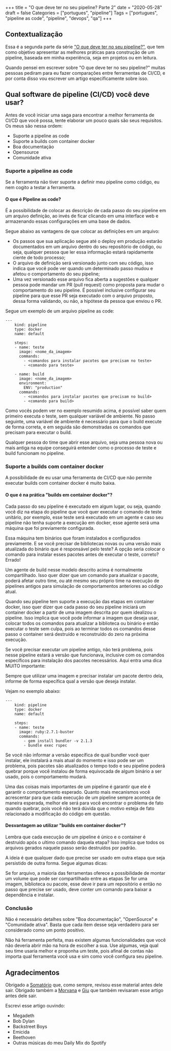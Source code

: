 +++
title = "O que deve ter no seu pipeline? Parte 2"
date = "2020-05-28"
draft = false
Categories = ["portugues", "pipeline"]
Tags = ["portugues", "pipeline as code", "pipeline", "devops", "qa"]
+++

## Contextualização

Essa é a segunda parte da série ["O que deve ter no seu pipeline?"](https://gomex.me/categories/pipeline/), que tem como objetivo apresentar as melhores práticas para construção de um pipeline, baseada em minha experiência, seja em projetos ou em leitura.

Quando pensei em escrever sobre "O que deve ter no seu pipeline?" muitas pessoas pediram para eu fazer comparações entre ferramentas de CI/CD, e por conta disso vou escrever um artigo especificamente sobre isso.

## Qual software de pipeline (CI/CD) você deve usar?

Antes de você iniciar uma saga para encontrar a melhor ferramenta de CI/CD que você possa, tente elaborar um pouco quais são seus requisitos. Os meus são nessa ordem:

 - Suporte a pipeline as code
 - Suporte a builds com container docker
 - Boa documentação
 - Opensource
 - Comunidade ativa

### Suporte a pipeline as code

Se a ferramenta não tiver suporte a definir meu pipeline como código, eu nem cogito a testar a ferramenta.

#### O que é Pipeline as code?


É a possibilidade de colocar as descrição de cada passo do seu pipeline em um arquivo definição, ao invés de ficar clicando em uma interface web e armazenando essas configurações em uma base de dados.

Segue abaixo as vantagens de que colocar as definições em um arquivo:

 - Os passos que sua aplicação segue até o deploy em produção estarão documentados em um arquivo dentro do seu repositório de código, ou seja, qualquer pessoa que ler essa informação estará rapidamente ciente de todo processo;
 - O arquivo de definição será versionado junto com seu código, isso indica que você pode ver quando um determinado passo mudou e afetou o comportamento do seu pipeline;
 - Uma vez versionado esse arquivo fica aberta a sugestões e qualquer pessoa pode mandar um PR (pull request) como proposta para mudar o comportamento do seu pipeline. É possível inclusive configurar seu pipeline para que esse PR seja executado com o arquivo proposto, dessa forma validando, ou não, a hipótese da pessoa que enviou o PR.

Segue um exemplo de um arquivo pipeline as code:

```
---
    kind: pipeline
    type: docker
    name: default
    
    steps:
    - name: teste
      image: <nome_da_imagem>
      commands:
        - <comandos para instalar pacotes que precisam no teste>
        - <comando para teste>
    
    - name: build
      image: <nome_da_imagem>
      environment:
        ENV: "production"
      commands:
        - <comandos para instalar pacotes que precisam no build>
        - <comando para build>
```

Como vocês podem ver no exemplo resumido acima, é possível saber quem primeiro executa o teste, sem qualquer variável de ambiente. No passo seguinte, uma variável de ambiente é necessário para que o build execute de forma correta, e em seguida são demonstradas os comandos que precisam para executar o build.

Qualquer pessoa do time que abrir esse arquivo, seja uma pessoa nova ou mais antiga na equipe conseguirá entender como o processo de teste e build funcionam no pipeline.

### Suporte a builds com container docker

A possibilidade de eu usar uma ferramenta de CI/CD que não permite executar builds com container docker é muito baixa.

#### O que é na prática "builds em container docker"? 

Cada passo do seu pipeline é executado em algum lugar, ou seja, quando você diz na etapa do pipeline que você quer executar o comando de teste unitário, por exemplo, esse teste será executado em um agente e caso seu pipeline não tenha suporte a execução em docker, esse agente será uma máquina que foi previamente configurada.

Essa máquina tem binários que foram instalados e configurados previamente. E se você precisar de bibliotecas novas ou uma versão mais atualizada do binário que é responsável pelo teste? A opção seria colocar o comando para instalar esses pacotes antes de executar o teste, correto? Errado!

Um agente de build nesse modelo descrito acima é normalmente compartilhado. Isso quer dizer que um comando para atualizar o pacote, poderá afetar outro time, ou até mesmo seu próprio time na execução de pipelines antigos para simulação de comportamentos anteriores ao código atual.

Quando seu pipeline tem suporte a execução das etapas em container docker, isso quer dizer que cada passo do seu pipeline iniciará um container docker a partir de uma imagem descrita por quem idealizou o pipeline. Isso implica que você pode informar a imagem que deseja usar, colocar todos os comandos para atualizar a biblioteca ou binário e então executar o teste sem culpa, pois ao terminar  todos os comandos desse passo o container será destruído e reconstruído do zero na próxima execução.

Se você precisar executar um pipeline antigo, não terá problema, pois nesse pipeline estará a versão que funcionava, inclusive com os comandos específicos para instalação dos pacotes necessários. Aqui entra uma dica MUITO importante:

Sempre que utilizar uma imagem e precisar instalar um pacote dentro dela, informe de forma específica qual a versão que deseja instalar.

Vejam no exemplo abaixo:

```
---
    kind: pipeline
    type: docker
    name: default
    
    steps:
    - name: teste
      image: ruby:2.7.1-buster
      commands:
        - gem install bundler -v 2.1.3
        - bundle exec rspec
```

Se você não informar a versão específica de qual bundler você quer instalar, ele instalará a mais atual do momento e isso pode ser um problema, pois pacotes são atualizados o tempo todo e seu pipeline poderá quebrar porque você instalou de forma equivocada de algum binário a ser usado, pois o comportamento mudará.

Uma das coisas mais importantes de um pipeline é garantir que ele é garantir o comportamento esperado. Quanto mais mecanismos você acrescentar para que cada execução de um pipeline sempre aconteça de maneira esperada, melhor ele será para você encontrar o problema de fato quando quebrar, pois você não terá dúvida que o motivo esteja de fato relacionado a modificação do código em questão.

#### Desvantagem ao utilizar "builds em container docker"? 

Lembra que cada execução de um pipeline é único e o container é destruído após o ultimo comando daquela etapa? Isso implica que todos os arquivos gerados naquele passo serão destruídos por padrão.

A ideia é que qualquer dado que precise ser usado em outra etapa que seja persistido de outra forma. Segue algumas dicas:


 Se for arquivo, a maioria das ferramentas oferece a possibilidade de montar um volume que pode ser compartilhado entre as etapas
Se for uma imagem, biblioteca ou pacote, esse deve ir para um repositório e então no passo que precise ser usado, deve conter um comando para baixar a dependência e instalar.

### Conclusão

Não é necessário detalhes sobre "Boa documentação", "OpenSource" e "Comunidade ativa". Basta que cada item desse seja verdadeiro para ser considerado como um ponto positivo.

Não há ferramenta perfeita, mas existem algumas funcionalidades que você não deveria abrir mão na hora de escolher a sua. Use algumas, veja qual seu time usaria melhor e proponha um teste, pois afinal de contas não importa qual ferramenta você usa e sim como você configura seu pipeline.

## Agradecimentos

Obrigado a [Somatório](https://twitter.com/somatorio) que, como sempre, revisou esse material antes dele sair.
Obrigado também a [Morvana](https://twitter.com/morvanabonin) e [Giu](https://twitter.com/ReginaSauro) que também revisaram esse artigo antes dele sair.

Escrevi esse artigo ouvindo:

- Megadeth
- Bob Dylan
- Backstreet Boys
- Emicida
- Beethoven
- Outras músicas do meu Daily Mix do Spotify

